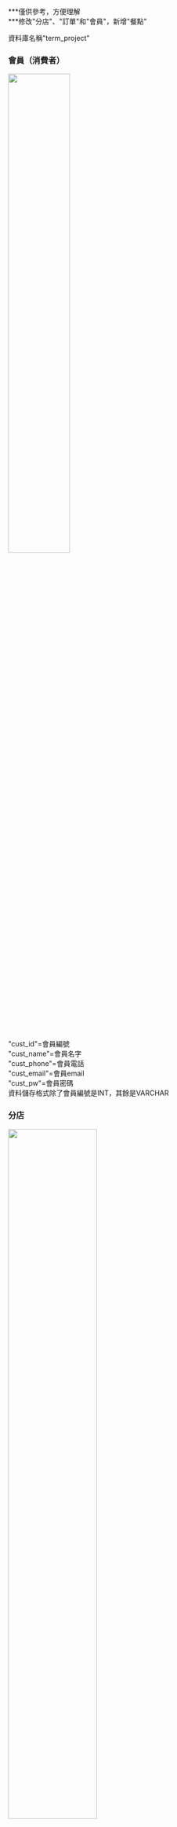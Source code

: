 ***僅供參考，方便理解<br>
***修改"分店"、"訂單"和"會員"，新增"餐點"

資料庫名稱"term_project"

<h3>會員（消費者）</h3>
<img src="https://github.com/hsuehnai/-/assets/162154266/192ce9db-df5c-4738-b34b-dbd76d76e81d.png" width=50% height=50%>


"cust_id"=會員編號<br>
"cust_name"=會員名字<br>
"cust_phone"=會員電話<br>
"cust_email"=會員email<br>
"cust_pw"=會員密碼<br>
資料儲存格式除了會員編號是INT，其餘是VARCHAR<br>

<h3>分店</h3>
<img src="https://github.com/hsuehnai/-/assets/162154266/0fa5de2f-aed4-4467-a567-fedd21254d5b.png" width=60% height=60%>

"store_id"=分店編號<br>
"store_name"=分店名字<br>
"store_ckic"=分店已售出的雞肉餐盒數量<br>
"store_fish"=分店已售出的魚肉餐盒數量<br>
"store_pork"=分店已售出的豬肉餐盒數量<br>
"store_beef"=分店已售出的牛肉餐盒數量<br>
"store_num"=分店已售出的餐盒數量<br>
"store_revenue"=分店(已售出)的銷售額<br>
資料儲存格式除了分店名字是VARCHAR，其餘是INT<br>

<h3>訂單</h3>
<img src="https://github.com/hsuehnai/-/assets/162154266/58948b8b-ef12-40ba-8a2c-3120f217f9cd.png" width=50% height=50%>

因為order是phpmyadmin保留字，所以table名稱為"orders"<br>
"order_id"=訂單編號<br>
"order_cust"=會員編號<br>
"order_date"=訂單日期<br>
"order_store"=分店編號<br>
"order_chic"=雞肉訂購數量<br>
"order_fish"=魚肉訂購數量<br>
"order_pork"=豬肉訂購數量<br>
"order_beef"=牛肉訂購數量<br>
"order_num"=訂購總數量<br>
"order_total"=訂購總金額<br>
"order_spoon"=是否需要餐具(0為不需要，1為需要)<br>
"order_finish"=訂單狀態<br>
資料儲存格式除了訂單日期是DATE，其餘是INT，order_finish預設皆為0<br>

<h3>員工</h3>
<img src="https://github.com/hsuehnai/-/assets/162154266/0bb21d53-57f8-4af8-b4c7-1535ddaa737b.png" width=50% height=50%>

"employee_id"=員工編號<br>
"employee_name"=員工名字<br>
"employee_pw"=員工密碼<br>
"employee_store"=員工所在分店編號<br>
資料儲存格式除了員工名字和密碼是VARCHAR，其餘是INT<br>

<h3>餐點</h3>
<img src="https://github.com/hsuehnai/-/assets/162154266/83917818-6290-4f2b-a582-6588db173bac.png" width=50% height=50%>

"meal_id"=餐點編號<br>
"meal_name"=餐點名字<br>
"meal_price"=餐點價格<br>
資料儲存格式除了餐點名字是VARCHAR，其餘是INT<br>

